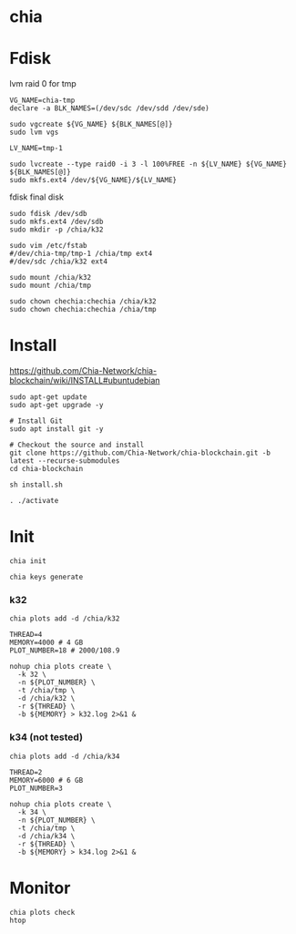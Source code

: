 chia
===

# Fdisk

lvm raid 0 for tmp
```
VG_NAME=chia-tmp
declare -a BLK_NAMES=(/dev/sdc /dev/sdd /dev/sde)

sudo vgcreate ${VG_NAME} ${BLK_NAMES[@]}
sudo lvm vgs

LV_NAME=tmp-1

sudo lvcreate --type raid0 -i 3 -l 100%FREE -n ${LV_NAME} ${VG_NAME} ${BLK_NAMES[@]}
sudo mkfs.ext4 /dev/${VG_NAME}/${LV_NAME}
```

fdisk final disk
```
sudo fdisk /dev/sdb
sudo mkfs.ext4 /dev/sdb
sudo mkdir -p /chia/k32
```

```
sudo vim /etc/fstab
#/dev/chia-tmp/tmp-1 /chia/tmp ext4
#/dev/sdc /chia/k32 ext4

sudo mount /chia/k32
sudo mount /chia/tmp

sudo chown chechia:chechia /chia/k32
sudo chown chechia:chechia /chia/tmp
```

# Install

https://github.com/Chia-Network/chia-blockchain/wiki/INSTALL#ubuntudebian

```
sudo apt-get update
sudo apt-get upgrade -y

# Install Git
sudo apt install git -y

# Checkout the source and install
git clone https://github.com/Chia-Network/chia-blockchain.git -b latest --recurse-submodules
cd chia-blockchain

sh install.sh

. ./activate
```

# Init

```
chia init

chia keys generate
```

### k32

```
chia plots add -d /chia/k32

THREAD=4
MEMORY=4000 # 4 GB
PLOT_NUMBER=18 # 2000/108.9

nohup chia plots create \
  -k 32 \
  -n ${PLOT_NUMBER} \
  -t /chia/tmp \
  -d /chia/k32 \
  -r ${THREAD} \
  -b ${MEMORY} > k32.log 2>&1 &
```

### k34 (not tested)

```
chia plots add -d /chia/k34

THREAD=2
MEMORY=6000 # 6 GB
PLOT_NUMBER=3

nohup chia plots create \
  -k 34 \
  -n ${PLOT_NUMBER} \
  -t /chia/tmp \
  -d /chia/k34 \
  -r ${THREAD} \
  -b ${MEMORY} > k34.log 2>&1 &
```

# Monitor

```
chia plots check
htop
```

